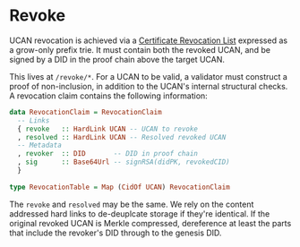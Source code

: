# Revoke

UCAN revocation is achieved via a [Certificate Revocation List](https://en.wikipedia.org/wiki/Certificate_revocation_list) expressed as a grow-only prefix trie. It must contain both the revoked UCAN, and be signed by a DID in the proof chain above the target UCAN.

This lives at `/revoke/*`. For a UCAN to be valid, a validator must construct a proof of non-inclusion, in addition to the UCAN's internal structural checks. A revocation claim contains the following information:

```haskell
data RevocationClaim = RevocationClaim
  -- Links
  { revoke   :: HardLink UCAN -- UCAN to revoke
  , resolved :: HardLink UCAN -- Resolved revoked UCAN
  -- Metadata
  , revoker  :: DID       -- DID in proof chain
  , sig      :: Base64Url -- signRSA(didPK, revokedCID)
  }
  
type RevocationTable = Map (CidOf UCAN) RevocationClaim
```

The `revoke` and `resolved` may be the same. We rely on the content addressed hard links to de-deuplcate storage if they're identical. If the original revoked UCAN is Merkle compressed, dereference at least the parts that include the revoker's DID through to the genesis DID.



